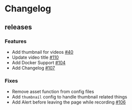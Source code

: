 # Changelog

## releases

### Features
 - Add thumbnail for videos [#40](https://github.com/AmolKumarGupta/Websnapper/issues/40)
 - Update video title [#110](https://github.com/AmolKumarGupta/Websnapper/issues/110)
 - Add Docker Support [#104](https://github.com/AmolKumarGupta/Websnapper/issues/104)
 - Add Changelog [#107](https://github.com/AmolKumarGupta/Websnapper/issues/107)

### Fixes
 - Remove asset function from config files
 - Add `thumbnail` config to handle thumbnail related things
 - Add Alert before leaving the page while recording [#106](https://github.com/AmolKumarGupta/Websnapper/issues/106)

